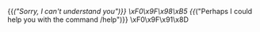 {{_("Sorry, I can't understand you")}} \xF0\x9F\x98\xB5
{{_("Perhaps I could help you with the command /help")}} \xF0\x9F\x91\x8D
